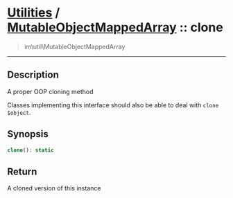 # [Utilities](util.md) / [MutableObjectMappedArray](util-MutableObjectMappedArray.md) :: clone
 > im\util\MutableObjectMappedArray
____

## Description
A proper OOP cloning method

Classes implementing this interface should also
be able to deal with `clone $object`.

## Synopsis
```php
clone(): static
```

## Return
A cloned version of this instance
